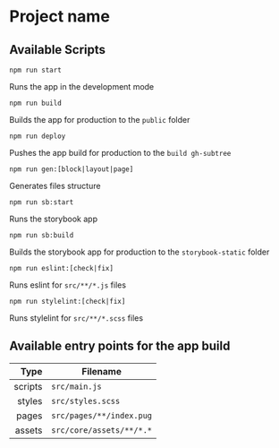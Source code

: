 <h1>Project name</h1>

<h2>Available Scripts</h2>

```
npm run start
```
Runs the app in the development mode

```
npm run build
```
Builds the app for production to the `public` folder

```
npm run deploy
```
Pushes the app build for production to the `build gh-subtree`

```
npm run gen:[block|layout|page]
```
Generates files structure
```
npm run sb:start
```
Runs the storybook app
```
npm run sb:build
```
Builds the storybook app for production to the `storybook-static` folder
```
npm run eslint:[check|fix]
```
Runs eslint for `src/**/*.js` files
```
npm run stylelint:[check|fix]
```
Runs stylelint for `src/**/*.scss` files

<h2>Available entry points for the app build</h2>

|    Type | Filename                 |
|--------:|--------------------------|
| scripts | `src/main.js`            |
|  styles | `src/styles.scss`        |
|   pages | `src/pages/**/index.pug` |
|  assets | `src/core/assets/**/*.*` |
